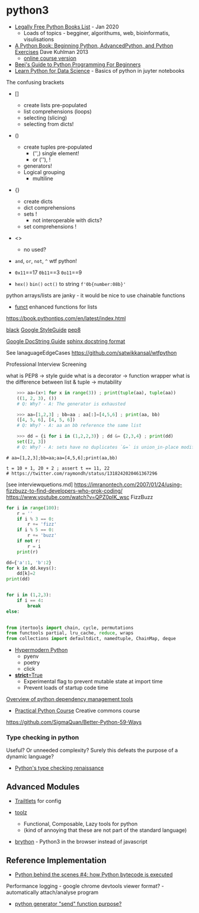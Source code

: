 python3
=======

* [Legally Free Python Books List](https://www.pythonkitchen.com/legally-free-python-books-list/) - Jan 2020
    * Loads of topics - begginer, algorithums, web, bioinformatis, visulisations
* [A Python Book: Beginning Python, AdvancedPython, and Python Exercises](http://www.davekuhlman.org/python_book_01.pdf) Dave Kuhlman 2013
    * [online course version](http://www.davekuhlman.org/python_course_03.html)
* [Beej's Guide to Python Programming For Beginners](https://beej.us/guide/bgpython/)
* [Learn Python for Data Science](https://github.com/blobcity/python-for-data-science) - Basics of python in juyter notebooks

The confusing brackets
* []
    * create lists pre-populated
    * list comprehensions (loops)
    * selecting (slicing)
    * selecting from dicts!
* ()
    * create tuples pre-populated
        * ('',) single element!
        * or (''), !
    * generators!
    * Logical grouping
        * multiline
* {}
    * create dicts
    * dict comprehensions
    * sets !
        * not interoperable with dicts?
    * set comprehensions !
* <>
    * no used?

* `and`, `or`, `not`, `^` wtf python!
* `0x11`==17 `0b11`==3 `0o11`==9
* `hex()` `bin()` `oct()` to string `f'0b{number:08b}'`

python arrays/lists are janky - it would be nice to use chainable functions
* [funct](https://github.com/Lauriat/funct) enhanced functions for lists

https://book.pythontips.com/en/latest/index.html


[black](https://black.readthedocs.io/)
[Google StyleGuide](https://google.github.io/styleguide/pyguide.html)
[pep8](https://www.python.org/dev/peps/pep-0008/)

[Google DocString Guide](https://sphinxcontrib-napoleon.readthedocs.io/en/latest/example_google.html)
[sphinx docstring format](https://thomas-cokelaer.info/tutorials/sphinx/docstring_python.html#template.MainClass1.function1)


See lanaguageEdgeCases
https://github.com/satwikkansal/wtfpython


Professional Interview Screening

what is PEP8 -> style guide
what is a decorator -> function wrapper
what is the difference between list & tuple -> mutability

```python
    >>> aa=(x+1 for x in range(3)) ; print(tuple(aa), tuple(aa))
    ((1, 2, 3), ())
    # Q: Why? - A: The generator is exhausted

    >>> aa=[1,2,3] ; bb=aa ; aa[:]=[4,5,6] ; print(aa, bb)
    ([4, 5, 6], [4, 5, 6])
    # Q: Why? - A: aa an bb reference the same list

    >>> dd = {i for i in (1,2,2,3)} ; dd &= {2,3,4} ; print(dd)
    set([2, 3])
    # Q: Why? - A: sets have no duplicates `&=` is union_in-place modification
```
    # aa=[1,2,3];bb=aa;aa=[4,5,6];print(aa,bb)

    t = 10 + 1, 20 + 2 ; assert t == 11, 22
    # https://twitter.com/raymondh/status/1318242020461367296

[see interviewquetions.md]
https://imranontech.com/2007/01/24/using-fizzbuzz-to-find-developers-who-grok-coding/
https://www.youtube.com/watch?v=QPZ0pIK_wsc
FizzBuzz

```python
for i in range(100):
    r = ''
    if i % 3 == 0:
        r += 'fizz'
    if i % 5 == 0:
        r += 'buzz'
    if not r:
        r = i
    print(r)
```


```python
dd={'a':1, 'b':2}
for k in dd.keys():
    dd[k]=2
print(dd)


for i in (1,2,3):
    if i == 4:
        break
else:
    

```

```python
from itertools import chain, cycle, permutations
from functools partial, lru_cache, reduce, wraps
from collections import defaultdict, namedtuple, ChainMap, deque
```

* [Hypermodern Python](https://cjolowicz.github.io/posts/hypermodern-python-01-setup/)
    * pyenv
    * poetry
    * click
* [__strict__=True](https://instagram-engineering.com/python-at-scale-strict-modules-c0bb9245c834)
    * Experimental flag to prevent mutable state at import time
    * Prevent loads of startup code time

[Overview of python dependency management tools](https://modelpredict.com/python-dependency-management-tools)

* [Practical Python Course](https://github.com/dabeaz-course/practical-python) Creative commons course

https://github.com/SigmaQuan/Better-Python-59-Ways

### Type checking in python

Useful? Or unneeded complexity?
Surely this defeats the purpose of a dynamic language?

* [Python's type checking renaissance](https://dafoster.net/articles/2021/01/26/python%27s-type-checking-renaissance/)


Advanced Modules
----------------

* [Trailtlets](https://github.com/ipython/traitlets) for config

* [toolz](https://toolz.readthedocs.io/en/latest/index.html)
    * Functional, Composable, Lazy tools for python
    * (kind of annoying that these are not part of the standard language)

* [brython](https://brython.info/) - Python3 in the browser instead of javascript

Reference Implementation
------------------------

* [Python behind the scenes #4: how Python bytecode is executed](https://tenthousandmeters.com/blog/python-behind-the-scenes-4-how-python-bytecode-is-executed/)


Performance logging - google chrome devtools viewer format? - automatically attach/analyse program

* [python generator "send" function purpose?](https://stackoverflow.com/questions/19302530/python-generator-send-function-purpose)
